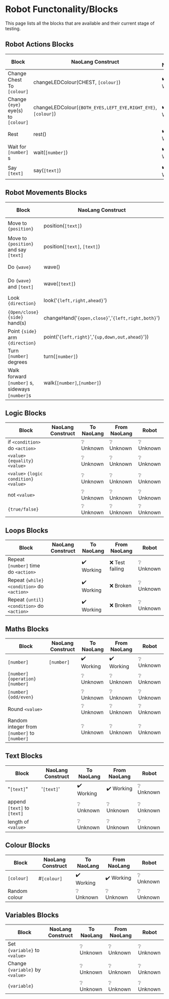 # Robot Functonality/Blocks

This page lists all the blocks that are available and their current stage of testing.

## Robot Actions Blocks

| Block | NaoLang Construct | To NaoLang | From NaoLang | Robot
|-|-|-|-|-
| Change Chest To `[colour]` | changeLEDColour(CHEST, `[colour]`) | :heavy_check_mark: Working | :heavy_check_mark: Working | :grey_question: Unknown
| Change `{eye}` eye(s) to `[colour]` | changeLEDColour(`{BOTH_EYES,LEFT_EYE,RIGHT_EYE}`, `[colour]`) | :heavy_check_mark: Working | :heavy_check_mark: Working | :grey_question: Unknown
| Rest | rest() | :heavy_check_mark: Working | :heavy_check_mark: Working | :grey_question: Unknown
| Wait for `[number]` s | wait(`[number]`) | :heavy_check_mark: Working | :heavy_check_mark: Working | :grey_question: Unknown
| Say `[text]` | say(`[text]`) | :heavy_check_mark: Working | :heavy_check_mark: Working | :grey_question: Unknown

## Robot Movements Blocks

| Block | NaoLang Construct | To NaoLang | From NaoLang | Robot
|-|-|-|-|-
| Move to `{position}` | position(`[text]`) | :heavy_check_mark: Working | :heavy_check_mark: Working | :grey_question: Unknown
| Move to `{position}` and say `[text]` | position(`[text]`, `[text]`) | :heavy_check_mark: Working | :heavy_check_mark: Working | :grey_question: Unknown
| Do `{wave}` | wave() | :heavy_check_mark: Working | :heavy_check_mark: Working | :grey_question: Unknown
| Do `{wave}` and `[text]` | wave(`[text]`) | :heavy_check_mark: Working | :heavy_check_mark: Working | :grey_question: Unknown
| Look `{direction}` | look('`{left,right,ahead}`') | :heavy_check_mark: Working | :heavy_check_mark: Working | :grey_question: Unknown
| `{Open/close}` `{side}` hand(s) | changeHand('`{open,close}`','`{left,right,both}`') | :heavy_check_mark: Working | :heavy_check_mark: Working | :grey_question: Unknown
| Point `{side}` arm `{direction}` | point('`{left,right}`','`{up,down,out,ahead}`'}) | :heavy_check_mark: Working | :heavy_check_mark: Working | :grey_question: Unknown
| Turn `[number]` degrees | turn(`[number]`) | :heavy_check_mark: Working | :heavy_check_mark: Working | :grey_question: Unknown
| Walk forward `[number]` s, sideways `[number]`s | walk(`[number]`,`[number]`) | :heavy_check_mark: Working | :heavy_check_mark: Working | :grey_question: Unknown

## Logic Blocks

| Block | NaoLang Construct | To NaoLang | From NaoLang | Robot
|-|-|-|-|-
| if `<condition>` do `<action>` | | :grey_question: Unknown | :grey_question: Unknown | :grey_question: Unknown
| `<value>` `{equality}` `<value>` | | :grey_question: Unknown | :grey_question: Unknown | :grey_question: Unknown
| `<value>` `{logic condition}` `<value>` | | :grey_question: Unknown | :grey_question: Unknown | :grey_question: Unknown
|  not `<value>` | | :grey_question: Unknown | :grey_question: Unknown | :grey_question: Unknown
 | `{true/false}` | | :grey_question: Unknown | :grey_question: Unknown | :grey_question: Unknown

## Loops Blocks

| Block | NaoLang Construct | To NaoLang | From NaoLang | Robot
|-|-|-|-|-
| Repeat `[number]` time do `<action>` | | :heavy_check_mark: Working | :x: Test failing | :grey_question: Unknown
| Repeat `{while}` `<condition>` do `<action>` | | :heavy_check_mark: Working | :x: Broken | :grey_question: Unknown
| Repeat `{until}` `<condition>` do `<action>` | | :heavy_check_mark: Working | :x: Broken | :grey_question: Unknown

## Maths Blocks

| Block | NaoLang Construct | To NaoLang | From NaoLang | Robot
|-|-|-|-|-
| `[number]` | `[number]` | :heavy_check_mark: Working | :heavy_check_mark: Working | :grey_question: Unknown
| `[number]` `{operation}` `[number]` | | :grey_question: Unknown | :grey_question: Unknown | :grey_question: Unknown
| `[number]` `{odd/even}` | | :grey_question: Unknown | :grey_question: Unknown | :grey_question: Unknown
| Round `<value>` | | :grey_question: Unknown | :grey_question: Unknown | :grey_question: Unknown
| Random integer from `[number]` to `[number]` | | :grey_question: Unknown | :grey_question: Unknown | :grey_question: Unknown

## Text Blocks

| Block | NaoLang Construct | To NaoLang | From NaoLang | Robot
|-|-|-|-|-
| "`[text]`" | '`[text]`' | :heavy_check_mark: Working | :heavy_check_mark: Working | :grey_question: Unknown
| append `[text]` to `[text]` | | :grey_question: Unknown | :grey_question: Unknown | :grey_question: Unknown
| length of `<value>` | | :grey_question: Unknown | :grey_question: Unknown | :grey_question: Unknown

## Colour Blocks

| Block | NaoLang Construct | To NaoLang | From NaoLang | Robot
|-|-|-|-|-
| `[colour]` | #`[colour]` | :heavy_check_mark: Working | :heavy_check_mark: Working | :grey_question: Unknown
| Random colour | | :grey_question: Unknown | :grey_question: Unknown | :grey_question: Unknown

## Variables Blocks

| Block | NaoLang Construct | To NaoLang | From NaoLang | Robot
|-|-|-|-|-
| Set `{variable}` to `<value>` | | :grey_question: Unknown | :grey_question: Unknown | :grey_question: Unknown
| Change `{variable}` by `<value>` | | :grey_question: Unknown | :grey_question: Unknown | :grey_question: Unknown
| `{variable}` | | :grey_question: Unknown | :grey_question: Unknown | :grey_question: Unknown

